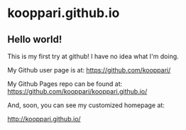 kooppari.github.io
==================

## Hello world!

This is my first try at github! I have no idea what I'm doing.

My Github user page is at: 
https://github.com/kooppari/

My Github Pages repo can be found at:  
https://github.com/kooppari/kooppari.github.io/

And, soon, you can see my customized homepage at:

http://kooppari.github.io/
